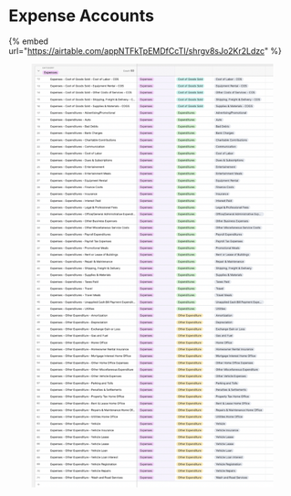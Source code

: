 # Expense Accounts

{% embed url="https://airtable.com/appNTFkTpEMDfCcTI/shrgv8sJo2Kr2Ldzc" %}

<figure><img src="../../../.gitbook/assets/Screen Shot 2023-09-25 at 1.03.44 PM.png" alt=""><figcaption></figcaption></figure>
